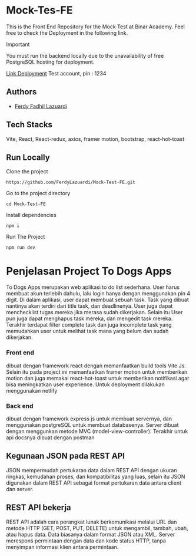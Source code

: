 # Mock-Tes-FE
This is the Front End Repository for the Mock Test at Binar Academy. Feel free to check the Deployment in the following link.

> [!IMPORTANT]
> You must run the backend locally due to the unavailability of free PostgreSQL hosting for deployment.

[Link Deployment](https://todog-apps.netlify.app/)
Test account, pin : 1234

## Authors
- [Ferdy Fadhil Lazuardi](https://github.com/FerdyLazuardi)

## Tech Stacks
Vite, React, React-redux, axios, framer motion, bootstrap, react-hot-toast

## Run Locally

Clone the project
```
https://github.com/FerdyLazuardi/Mock-Test-FE.git
```
Go to the project directory
```
cd Mock-Test-FE
```
Install dependencies
```
npm i
```
Run The Project
```
npm run dev
```

# Penjelasan Project To Dogs Apps
To Dogs Apps merupakan web aplikasi to do list sederhana. User harus membuat akun terlebih dahulu, lalu login hanya dengan menggunakan pin 4 digit. Di dalam aplikasi, user dapat membuat sebuah task. Task yang dibuat nantinya akan terdiri dari title task, dan deadlinenya. User juga dapat menchecklist tugas mereka jika merasa sudah dikerjakan. Selain itu User pun juga dapat menghapus task mereka, dan mengedit task mereka. Terakhir terdapat filter complete task dan juga incomplete task yang memudahkan user untuk melihat task mana yang belum dan sudah dikerjakan.

### Front end 
dibuat dengan framework react dengan memanfaatkan build tools Vite Js. Selain itu pada project ini memanfaatkan framer motion untuk memberikan motion dan juga memakai react-hot-toast untuk memberikan notifikasi agar bisa meningkatkan user experience. Untuk deployment dilakukan menggunakan netlify

### Back end
dibuat dengan framework express js untuk membuat servernya, dan menggunakan postgreSQL untuk membuat databasenya. Server dibuat dengan menggunkan metode MVC (model-view-controller). Terakhir untuk api docsnya dibuat dengan postman

## Kegunaan JSON pada REST API
JSON mempermudah pertukaran data dalam REST API dengan ukuran ringkas, kemudahan proses, dan kompatibilitas yang luas, selain itu JSON digunakan dalam REST API sebagai format pertukaran data antara client dan server. 

## REST API bekerja
REST API adalah cara perangkat lunak berkomunikasi melalui URL dan metode HTTP (GET, POST, PUT, DELETE) untuk mengambil, tambah, ubah, atau hapus data. Data biasanya dalam format JSON atau XML. Server merespons permintaan dengan data dan kode status HTTP, tanpa menyimpan informasi klien antara permintaan.

